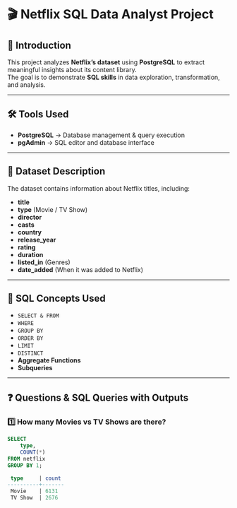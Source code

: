 # 🎬 Netflix SQL Data Analyst Project

## 📌 Introduction
This project analyzes **Netflix’s dataset** using **PostgreSQL** to extract meaningful insights about its content library.  
The goal is to demonstrate **SQL skills** in data exploration, transformation, and analysis.

---

## 🛠 Tools Used
- **PostgreSQL** → Database management & query execution  
- **pgAdmin** → SQL editor and database interface  

---

## 📂 Dataset Description
The dataset contains information about Netflix titles, including:  

- **title**  
- **type** (Movie / TV Show)  
- **director**  
- **casts**  
- **country**  
- **release_year**  
- **rating**  
- **duration**  
- **listed_in** (Genres)  
- **date_added** (When it was added to Netflix)  

---

## 🧩 SQL Concepts Used
- `SELECT & FROM`  
- `WHERE`  
- `GROUP BY`  
- `ORDER BY`  
- `LIMIT`  
- `DISTINCT`  
- **Aggregate Functions**  
- **Subqueries**  

---

## ❓ Questions & SQL Queries with Outputs  

### 1️⃣ How many Movies vs TV Shows are there?
```sql
SELECT 
    type,
    COUNT(*)
FROM netflix
GROUP BY 1;

 type     | count
----------+-------
 Movie    | 6131
 TV Show  | 2676









